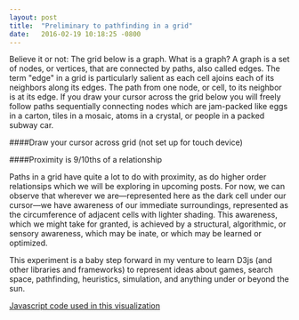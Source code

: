```yaml
---
layout: post
title:  "Preliminary to pathfinding in a grid"
date:   2016-02-19 10:18:25 -0800
---
```

Believe it or not: The grid below is a graph. What is a graph? A graph is a set of nodes, or vertices, that are connected by paths, also called edges. The term "edge" in a grid is particularly salient as each cell ajoins each of its neighbors along its edges. The path from one node, or cell, to its neighbor is at its edge. If you draw your cursor across the grid below you will freely follow paths sequentially connecting nodes which are jam-packed like eggs in a carton, tiles in a mosaic, atoms in a crystal, or people in a packed subway car.

####Draw your cursor across grid (not set up for touch device)

<div id="grid"></div>

<script src="https://cdnjs.cloudflare.com/ajax/libs/d3/3.5.16/d3.min.js"></script>
<script src="https://cdnjs.cloudflare.com/ajax/libs/underscore.js/1.8.3/underscore.js"></script>

<script src="/assets/custom_js/grid_neighbors_3.js"></script>

####Proximity is 9/10ths of a relationship

Paths in a grid have quite a lot to do with proximity, as do higher order relationsips which we will be exploring in upcoming posts. For now, we can observe that wherever we are—represented here as the dark cell under our cursor—we have awareness of our immediate surroundings, represented as the circumference of adjacent cells with lighter shading. This awareness, which we might take for granted, is achieved by a structural, algorithmic, or sensory awareness, which may be inate, or which may be learned or optimized.

This experiment is a baby step forward in my venture to learn D3js (and other libraries and frameworks) to represent ideas about games, search space, pathfinding, heuristics, simulation, and anything under or beyond the sun.

[Javascript code used in this visualization](https://github.com/Qyoom/qyoom.github.io/tree/master/assets/custom_js/grid_neighbors_3.js)


